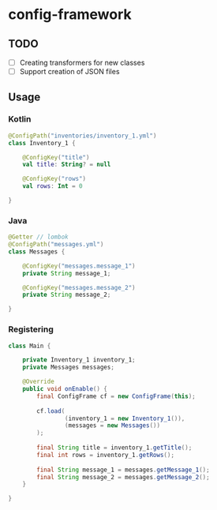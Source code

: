 # config-framework

## TODO

- [ ] Creating transformers for new classes
- [ ] Support creation of JSON files

## Usage

### Kotlin

```kotlin
@ConfigPath("inventories/inventory_1.yml")
class Inventory_1 {

    @ConfigKey("title")
    val title: String? = null

    @ConfigKey("rows")
    val rows: Int = 0

}
```

### Java

```java
@Getter // lombok
@ConfigPath("messages.yml")
class Messages {

    @ConfigKey("messages.message_1")
    private String message_1;

    @ConfigKey("messages.message_2")
    private String message_2;

}
```

### Registering

```java
class Main {

    private Inventory_1 inventory_1;
    private Messages messages;

    @Override
    public void onEnable() {
        final ConfigFrame cf = new ConfigFrame(this);
        
        cf.load(
                (inventory_1 = new Inventory_1()),
                (messages = new Messages())
        );
        
        final String title = inventory_1.getTitle();
        final int rows = inventory_1.getRows();
        
        final String message_1 = messages.getMessage_1();
        final String message_2 = messages.getMessage_2();
    }

}
```